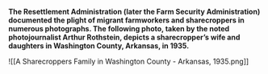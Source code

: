 **The Resettlement Administration (later the Farm Security Administration) documented the plight of migrant farmworkers and sharecroppers in numerous photographs. The following photo, taken by the noted photojournalist Arthur Rothstein, depicts a sharecropper’s wife and daughters in Washington County, Arkansas, in 1935.**

![[A Sharecroppers Family in Washington County - Arkansas, 1935.png]]